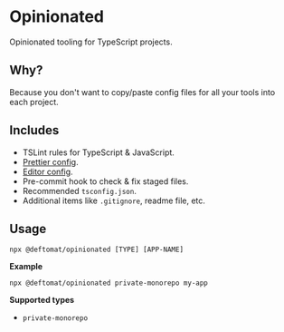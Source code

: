 # Opinionated

Opinionated tooling for TypeScript projects.

## Why?

Because you don't want to copy/paste config files for all your tools into each project.

## Includes

- TSLint rules for TypeScript & JavaScript.
- [Prettier config](https://prettier.io/).
- [Editor config](https://editorconfig.org/).
- Pre-commit hook to check & fix staged files.
- Recommended `tsconfig.json`.
- Additional items like `.gitignore`, readme file, etc.

## Usage

```
npx @deftomat/opinionated [TYPE] [APP-NAME]
```

**Example**

```
npx @deftomat/opinionated private-monorepo my-app
```

**Supported types**

- `private-monorepo`
